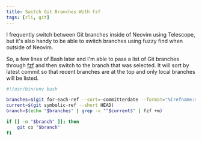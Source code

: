 ```yaml
---
title: Switch Git Branches With fzf
tags: [cli, git]
---
```


I frequently switch between Git branches inside of Neovim using Telescope, but
it's also handy to be able to switch branches using fuzzy find when outside of
Neovim.

So, a few lines of Bash later and I'm able to pass a list of Git branches
through [fzf](https://github.com/junegunn/fzf) and then switch to the branch
that was selected. It will sort by latest commit so that recent branches are at
the top and only local branches will be listed.

```bash fn
#!/usr/bin/env bash

branches=$(git for-each-ref --sort=-committerdate --format="%(refname:short)" refs/heads/)
current=$(git symbolic-ref --short HEAD)
branch=$(echo "$branches" | grep -v "^$current$" | fzf +m)

if [[ -n "$branch" ]]; then
	git co "$branch"
fi
```
